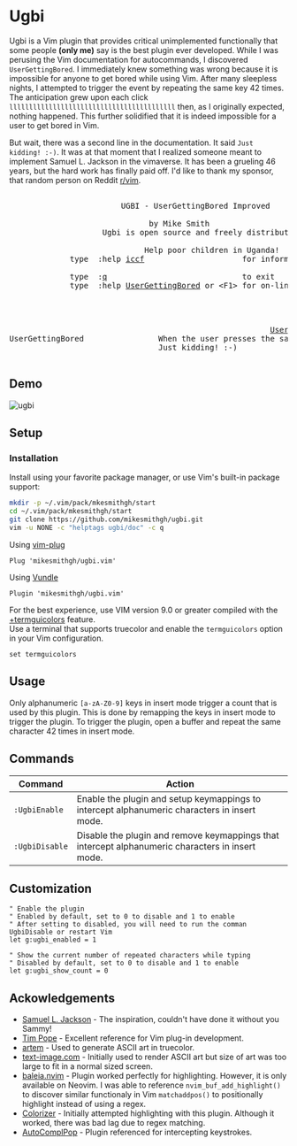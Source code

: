 # Ugbi
Ugbi is a Vim plugin that provides critical unimplemented functionally that some people **(only  me)** say is the best plugin ever developed. While
I was perusing the Vim documentation for autocommands, I discovered `UserGettingBored`. I immediately knew something was wrong because it is
impossible for anyone to get bored while using Vim. After many sleepless nights, I attempted to trigger the event by repeating the same key
42 times. The anticipation grew upon each click `llllllllllllllllllllllllllllllllllllllllll` then, as I originally expected, nothing 
happened. This further solidified that it is indeed impossible for a user to get bored in Vim. 

But wait, there was a second line in the
documentation. It said `Just kidding! :-)`. It was at that moment that I realized someone meant to implement Samuel L. Jackson in the
vimaverse. It has been a grueling 46 years, but the hard work has finally paid off. I'd like to thank my sponsor, that random person on Reddit [r/vim](https://www.reddit.com/r/vim).

<pre>

                        UGBI - UserGettingBored Improved

                              by Mike Smith
                    Ugbi is open source and freely distributable

                             Help poor children in Uganda!
             type  :help <a href="https://vimhelp.org/uganda.txt.html#iccf" >iccf</a><Enter>                     for information

             type  :<a href="https://imgflip.com/i/43nrkh" >q</a><Enter>                             to exit
             type  :help <a href="https://vimhelp.org/autocmd.txt.html#UserGettingBored" >UserGettingBored</a><Enter> or &lt;F1&gt; for on-line help
    
    
    
    
                                                        <a href="https://vimhelp.org/autocmd.txt.html#UserGettingBored" >UserGettingBored</a>
UserGettingBored                When the user presses the same key 42 times.
                                Just kidding! :-)
                                
</pre>
## Demo
![ugbi](static/ugbi.gif)

## Setup
### Installation
Install using your favorite package manager, or use Vim's built-in package support:
```bash
mkdir -p ~/.vim/pack/mkesmithgh/start
cd ~/.vim/pack/mkesmithgh/start
git clone https://github.com/mikesmithgh/ugbi.git
vim -u NONE -c "helptags ugbi/doc" -c q
```
Using [vim-plug](https://github.com/junegunn/vim-plug)
```vim
Plug 'mikesmithgh/ugbi.vim'
```
Using [Vundle](https://github.com/VundleVim/Vundle.vim)
```vim
Plugin 'mikesmithgh/ugbi.vim'
```

For the best experience, use VIM version 9.0 or greater compiled with the [+termguicolors](https://vimhelp.org/various.txt.html#%2Btermguicolors) feature.  
Use a terminal that supports truecolor and enable the `termguicolors` option in your Vim configuration.
```vim
set termguicolors
```

## Usage
Only alphanumeric `[a-zA-Z0-9]` keys in insert mode trigger a count that is used by this plugin. This is done by remapping the keys
in insert mode to trigger the plugin. To trigger the plugin, open a buffer and repeat the same character 42 times in insert mode.

## Commands
| Command        | Action                                                                                           |
| ---            | ---                                                                                              |
| `:UgbiEnable`  | Enable the plugin and setup keymappings to intercept alphanumeric characters in insert mode.     |
| `:UgbiDisable` | Disable the plugin and remove keymappings that intercept alphanumeric characters in insert mode. |

## Customization
```vim
" Enable the plugin
" Enabled by default, set to 0 to disable and 1 to enable
" After setting to disabled, you will need to run the comman UgbiDisable or restart Vim
let g:ugbi_enabled = 1

" Show the current number of repeated characters while typing
" Disabled by default, set to 0 to disable and 1 to enable
let g:ugbi_show_count = 0
```

## Ackowledgements
- [Samuel L. Jackson](https://en.wikipedia.org/wiki/Samuel_L._Jackson) - The inspiration, couldn't have done it without you Sammy!
- [Tim Pope](https://github.com/tpope) - Excellent reference for Vim plug-in development.
- [artem](https://github.com/FineFindus/artem) - Used to generate ASCII art in truecolor.
- [text-image.com](https://www.text-image.com/) - Initially used to render ASCII art but size of art was too large to fit in a normal sized screen.
- [baleia.nvim](https://github.com/m00qek/baleia.nvim) - Plugin worked perfectly for highlighting. However, it is only available on Neovim. I was able to reference `nvim_buf_add_highlight()` to discover similar functionaly in Vim `matchaddpos()` to positionally highlight instead of using a regex.
- [Colorizer](https://github.com/chrisbra/Colorizer) - Initially attempted highlighting with this plugin. Although it worked, there was bad lag due to regex matching. 
- [AutoComplPop](https://github.com/vim-scripts/AutoComplPop) - Plugin referenced for intercepting keystrokes.
